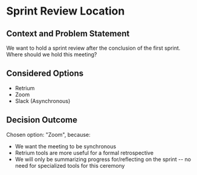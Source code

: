 # Sprint Review Location

## Context and Problem Statement

We want to hold a sprint review after the conclusion of the first sprint.
Where should we hold this meeting?

## Considered Options

* Retrium
* Zoom
* Slack (Asynchronous)

## Decision Outcome

Chosen option: "Zoom", because:
- We want the meeting to be synchronous
- Retrium tools are more useful for a formal retrospective
- We will only be summarizing progress for/reflecting on the sprint -- no need for specialized tools for this ceremony